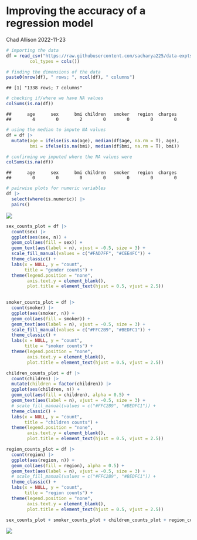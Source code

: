 Improving the accuracy of a regression model
================
Chad Allison
2022-11-23

``` r
# importing the data
df = read_csv("https://raw.githubusercontent.com/sacharya225/data-expts/master/Health%20Insurance%20Cost%20Prediction/insurance.csv",
         col_types = cols())
```

``` r
# finding the dimensions of the data
paste0(nrow(df), " rows; ", ncol(df), " columns")
```

    ## [1] "1338 rows; 7 columns"

``` r
# checking if/where we have NA values
colSums(is.na(df))
```

    ##      age      sex      bmi children   smoker   region  charges 
    ##        4        0        2        0        0        0        0

``` r
# using the median to impute NA values
df = df |>
  mutate(age = ifelse(is.na(age), median(df$age, na.rm = T), age),
         bmi = ifelse(is.na(bmi), median(df$bmi, na.rm = T), bmi))

# confirming we imputed where the NA values were
colSums(is.na(df))
```

    ##      age      sex      bmi children   smoker   region  charges 
    ##        0        0        0        0        0        0        0

``` r
# pairwise plots for numeric variables
df |>
  select(where(is.numeric)) |>
  pairs()
```

![](healthcare_accuracy_files/figure-gfm/unnamed-chunk-6-1.png)<!-- -->

``` r
sex_counts_plot = df |>
  count(sex) |>
  ggplot(aes(sex, n)) +
  geom_col(aes(fill = sex)) +
  geom_text(aes(label = n), vjust = -0.5, size = 3) +
  scale_fill_manual(values = c("#FAD7FF", "#CEE4FC")) +
  theme_classic() +
  labs(x = NULL, y = "count",
       title = "gender counts") +
  theme(legend.position = "none",
        axis.text.y = element_blank(),
        plot.title = element_text(hjust = 0.5, vjust = 2.5))
  

smoker_counts_plot = df |>
  count(smoker) |>
  ggplot(aes(smoker, n)) +
  geom_col(aes(fill = smoker)) +
  geom_text(aes(label = n), vjust = -0.5, size = 3) +
  scale_fill_manual(values = c("#FFC2B9", "#BEDFC1")) +
  theme_classic() +
  labs(x = NULL, y = "count",
       title = "smoker counts") +
  theme(legend.position = "none",
        axis.text.y = element_blank(),
        plot.title = element_text(hjust = 0.5, vjust = 2.5))

children_counts_plot = df |>
  count(children) |>
  mutate(children = factor(children)) |>
  ggplot(aes(children, n)) +
  geom_col(aes(fill = children), alpha = 0.5) +
  geom_text(aes(label = n), vjust = -0.5, size = 3) +
  # scale_fill_manual(values = c("#FFC2B9", "#BEDFC1")) +
  theme_classic() +
  labs(x = NULL, y = "count",
       title = "children counts") +
  theme(legend.position = "none",
        axis.text.y = element_blank(),
        plot.title = element_text(hjust = 0.5, vjust = 2.5))

region_counts_plot = df |>
  count(region) |>
  ggplot(aes(region, n)) +
  geom_col(aes(fill = region), alpha = 0.5) +
  geom_text(aes(label = n), vjust = -0.5, size = 3) +
  # scale_fill_manual(values = c("#FFC2B9", "#BEDFC1")) +
  theme_classic() +
  labs(x = NULL, y = "count",
       title = "region counts") +
  theme(legend.position = "none",
        axis.text.y = element_blank(),
        plot.title = element_text(hjust = 0.5, vjust = 2.5))
```

``` r
sex_counts_plot + smoker_counts_plot + children_counts_plot + region_counts_plot
```

![](healthcare_accuracy_files/figure-gfm/unnamed-chunk-8-1.png)<!-- -->
